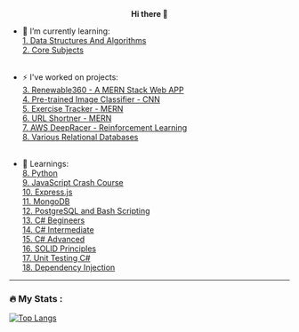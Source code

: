 <div align="center"> <b> Hi there 👋 </b> </div>

<!--
**v-i-v-e-k-01/v-i-v-e-k-01** is a ✨ _special_ ✨ repository because its `README.md` (this file) appears on your GitHub profile.

Here are some ideas to get you started:

- 🔭 I’m currently working on ...
- 🌱 I’m currently learning ...
- 👯 I’m looking to collaborate on ...
- 🤔 I’m looking for help with ...
- 💬 Ask me about ...
- 📫 How to reach me: ...
- 😄 Pronouns: ...
- ⚡ Fun fact: ...
-->

- 🌱 I’m currently learning:
  <br>
  <a href="https://github.com/v-i-v-e-k-01/DSA"> 1. Data Structures And Algorithms
  </a>
  <br>
  <a href="https://github.com/v-i-v-e-k-01/Core-Subjects-and-Guide"> 2. Core Subjects
  </a>
  <br>
  <br>
  
- ⚡ I've worked on projects:
  <br>
  <a href="https://github.com/vinayakGarudi2002/hackathon-renewable360"> 3. Renewable360 - A MERN Stack Web APP
  </a>
  <br>
  <a href="https://github.com/v-i-v-e-k-01/AWS-AI-ML-Course/tree/main/Project"> 4. Pre-trained Image Classifier - CNN
  </a>
  <br>
  <a href="https://github.com/v-i-v-e-k-01/boilerplate-project-exercisetracker"> 5. Exercise Tracker - MERN
  </a>
  <br>
  <a href="https://github.com/v-i-v-e-k-01/boilerplate-project-urlshortener"> 6. URL Shortner - MERN 
  </a>
  <br>
  <a href="https://github.com/v-i-v-e-k-01/DeepRacer"> 7. AWS DeepRacer - Reinforcement Learning
  </a>
  <br>
  <a href="https://github.com/v-i-v-e-k-01/relational_database_projects_freecodecamp"> 8. Various Relational Databases 
  </a>
  <br>
  <br>
  
- 💬 Learnings:
  <br>
   <a href="https://github.com/v-i-v-e-k-01/AWS-AI-ML-Course/tree/main/Complete%20Python"> 8. Python 
  </a>
  <br>
  <a href="https://github.com/v-i-v-e-k-01/JavaScript-Crash-Course"> 9. JavaScript Crash Course
  </a>
  <br> 
  <a href="https://github.com/v-i-v-e-k-01/boilerplate-express"> 10. Express.js
  </a>
  <br>
  <a href="https://github.com/v-i-v-e-k-01/boilerplate-mongomongoose"> 11. MongoDB
  </a>
  <br>
  <a href="https://github.com/v-i-v-e-k-01/relational_database_projects_freecodecamp"> 12. PostgreSQL and Bash Scripting
  </a>
  <br>
  <a href="https://github.com/v-i-v-e-k-01/csharp_begineers_udemy"> 13. C# Begineers
  </a>
  <br>
  <a href="https://github.com/v-i-v-e-k-01/csharp_intermediate_udemy"> 14. C# Intermediate
  </a>
  <br>
  <a href="https://github.com/v-i-v-e-k-01/csharp_advanced_udemy"> 15. C# Advanced
  </a>
  <br>
  <a href="https://github.com/v-i-v-e-k-01/SOLID_principles_udemy"> 16. SOLID Principles 
  </a>
  <br>
  <a href="https://github.com/v-i-v-e-k-01/unit_testing_udemy"> 17. Unit Testing C#
  </a>
  <br>
  <a href="https://github.com/v-i-v-e-k-01/dependency_injection_autofac_udemy"> 18. Dependency Injection
  </a>
  <br>

---

### :fire: My Stats :

[![Top Langs](https://github-readme-stats.vercel.app/api/top-langs/?username=v-i-v-e-k-01)](https://github.com/anuraghazra/github-readme-stats)
    
